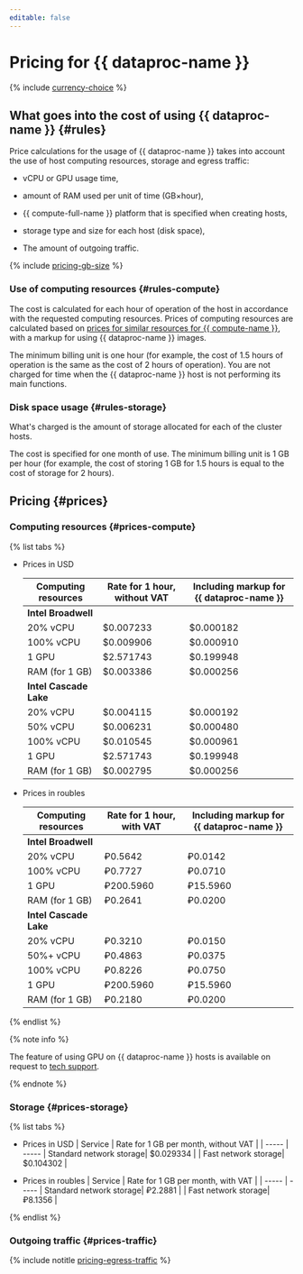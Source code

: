 ```yaml
---
editable: false
---
```

# Pricing for {{ dataproc-name }}

{% include [currency-choice](../_includes/pricing/currency-choice.md) %}

## What goes into the cost of using {{ dataproc-name }} {#rules}

Price calculations for the usage of  {{ dataproc-name }} takes into account the use of host computing resources, storage and egress traffic:

* vCPU or GPU usage time,

* amount of RAM used per unit of time (GB×hour),

* {{ compute-full-name }} platform that is specified when creating hosts,

* storage type and size for each host (disk space),

* The amount of outgoing traffic.

{% include [pricing-gb-size](../_includes/pricing-gb-size.md) %}

### Use of computing resources {#rules-compute}

The cost is calculated for each hour of operation of the host in accordance with the requested computing resources. Prices of computing resources are calculated based on [prices for similar resources for {{ compute-name }}](../compute/pricing.md#prices), with a markup for using {{ dataproc-name }} images.

The minimum billing unit is one hour (for example, the cost of 1.5 hours of operation is the same as the cost of 2 hours of operation). You are not charged for time when the {{ dataproc-name }} host is not performing its main functions.

### Disk space usage {#rules-storage}

What's charged is the amount of storage allocated for each of the cluster hosts.

The cost is specified for one month of use. The minimum billing unit is 1 GB per hour (for example, the cost of storing 1 GB for 1.5 hours is equal to the cost of storage for 2 hours).

## Pricing {#prices}

### Computing resources {#prices-compute}

{% list tabs %}

- Prices in USD

  | Computing resources | Rate for 1 hour, without VAT | Including markup for {{ dataproc-name }} |
  | ----- | ----- | ----- |
  | **Intel Broadwell** |
  | 20% vCPU | $0.007233 | $0.000182 |
  | 100% vCPU | $0.009906 | $0.000910 |
  | 1 GPU | $2.571743 | $0.199948 |
  | RAM (for 1 GB) | $0.003386 | $0.000256 |
  | **Intel Cascade Lake** |
  | 20% vCPU | $0.004115 | $0.000192 |
  | 50% vCPU | $0.006231 | $0.000480 |
  | 100% vCPU | $0.010545 | $0.000961 |
  | 1 GPU | $2.571743 | $0.199948 |
  | RAM (for 1 GB) | $0.002795 | $0.000256 |

- Prices in roubles

  | Computing resources | Rate for 1 hour, with VAT | Including markup for {{ dataproc-name }} |
  | ----- | ----- | ----- |
  | **Intel Broadwell** |
  | 20% vCPU | ₽0.5642 | ₽0.0142 |
  | 100% vCPU | ₽0.7727 | ₽0.0710 |
  | 1 GPU | ₽200.5960 | ₽15.5960 |
  | RAM (for 1 GB) | ₽0.2641 | ₽0.0200 |
  | **Intel Cascade Lake** |
  | 20% vCPU | ₽0.3210 | ₽0.0150 |
  | 50%+ vCPU | ₽0.4863 | ₽0.0375 |
  | 100% vCPU | ₽0.8226 | ₽0.0750 |
  | 1 GPU | ₽200.5960 | ₽15.5960 |
  | RAM (for 1 GB) | ₽0.2180 | ₽0.0200 |
  
{% endlist %}

{% note info %}

The feature of using GPU on {{ dataproc-name }} hosts is available on request to [tech support](https://console.cloud.yandex.com/support).

{% endnote %}

### Storage {#prices-storage}

{% list tabs %}

- Prices in USD
  | Service | Rate for 1 GB per month, without VAT |
  | ----- | -----
  | Standard network storage| $0.029334 |
  | Fast network storage| $0.104302 |

- Prices in roubles
  | Service | Rate for 1 GB per month, with VAT |
  | ----- | -----
  | Standard network storage| ₽2.2881 |
  | Fast network storage| ₽8.1356 |
  
{% endlist %}

### Outgoing traffic {#prices-traffic}

{% include notitle [pricing-egress-traffic](../_includes/pricing/pricing-egress-traffic.md) %}

